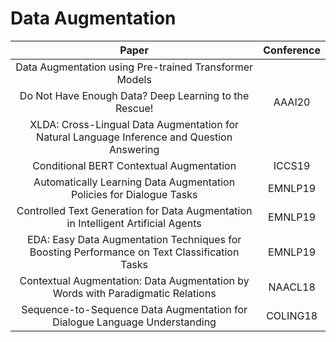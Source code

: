 # Data Augmentation

| Paper | Conference |
| :---: | :---: |
|Data Augmentation using Pre-trained Transformer Models||
| Do Not Have Enough Data? Deep Learning to the Rescue! | AAAI20 |
|XLDA: Cross-Lingual Data Augmentation for Natural Language Inference and Question Answering||
|Conditional BERT Contextual Augmentation|ICCS19|
| Automatically Learning Data Augmentation Policies for Dialogue Tasks | EMNLP19 |
|Controlled Text Generation for Data Augmentation in Intelligent Artificial Agents|EMNLP19|
|EDA: Easy Data Augmentation Techniques for Boosting Performance on Text Classification Tasks|EMNLP19| 
|Contextual Augmentation: Data Augmentation by Words with Paradigmatic Relations|NAACL18|
|Sequence-to-Sequence Data Augmentation for Dialogue Language Understanding|COLING18|

